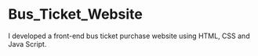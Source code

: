 # Bus_Ticket_Website
I developed a front-end bus ticket purchase website using HTML, CSS and Java Script.
